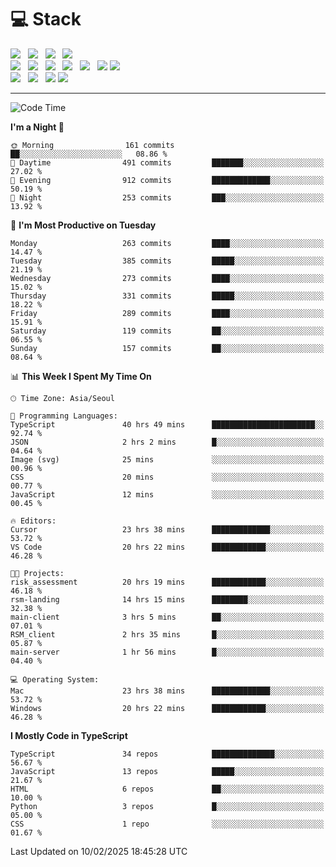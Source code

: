 <h1>💻 Stack</h1>
<div>
 <!-- badge : https://shields.io/ -->
 <!-- icon : https://simpleicons.org/?q=Get -->
 <img src="https://img.shields.io/badge/HTML5-e74c3c?style=flat-square&logo=HTML5&logoColor=white"/> &nbsp 
 <img src="https://img.shields.io/badge/CSS3-0A84FF?style=flat-square&logo=CSS3&logoColor=white"/> &nbsp 
 <img src="https://img.shields.io/badge/JavaScript-FFCD11?style=flat-square&logo=JavaScript&logoColor=white"/> &nbsp 
 <img src="https://img.shields.io/badge/TypeScript-3075C0?style=flat-square&logo=TypeScript&logoColor=white"/>
 <br/>
 <img src="https://img.shields.io/badge/Next-000000?style=flat-square&logo=nextdotjs&logoColor=white"/> &nbsp 
 <img src="https://img.shields.io/badge/React-00BCF6?style=flat-square&logo=React&logoColor=white"/> &nbsp 
 <img src="https://img.shields.io/badge/Redux-764ABC?style=flat-square&logo=Redux&logoColor=white"/> &nbsp
 <img src="https://img.shields.io/badge/Recoil-3578E5?style=flat-square&logo=recoil&logoColor=white"/> &nbsp
 <img src="https://img.shields.io/badge/React-Query-FF4154?style=flat-square&logo=reactquery&logoColor=white"/> &nbsp 
 <img src="https://img.shields.io/badge/styled%2Dcomponents-DB7093?style=flat-square&logo=styled%2Dcomponents&logoColor=white"/>
 <img src="https://img.shields.io/badge/CSS Modules-000000?style=flat-square&logo=CSS Modules&logoColor=white"/> &nbsp 
 <br/>
 <img src="https://img.shields.io/badge/Node-339933?style=flat-square&logo=Node.js&logoColor=white"/> &nbsp 
 <img src="https://img.shields.io/badge/Express-000000?style=flat-square&logo=Express&logoColor=white"/> &nbsp 
 <img src="https://img.shields.io/badge/MongoDB-47A248?style=flat-square&logo=MongoDB&logoColor=white"/>
 <img src="https://img.shields.io/badge/MariaDB-003545?style=flat-square&logo=mariadb&logoColor=white"/>
</div>

<hr>

<!--START_SECTION:waka-->
![Code Time](http://img.shields.io/badge/Code%20Time-2%2C062%20hrs%2050%20mins-blue)

**I'm a Night 🦉** 

```text
🌞 Morning                161 commits         ██░░░░░░░░░░░░░░░░░░░░░░░   08.86 % 
🌆 Daytime                491 commits         ███████░░░░░░░░░░░░░░░░░░   27.02 % 
🌃 Evening                912 commits         █████████████░░░░░░░░░░░░   50.19 % 
🌙 Night                  253 commits         ███░░░░░░░░░░░░░░░░░░░░░░   13.92 % 
```
📅 **I'm Most Productive on Tuesday** 

```text
Monday                   263 commits         ████░░░░░░░░░░░░░░░░░░░░░   14.47 % 
Tuesday                  385 commits         █████░░░░░░░░░░░░░░░░░░░░   21.19 % 
Wednesday                273 commits         ████░░░░░░░░░░░░░░░░░░░░░   15.02 % 
Thursday                 331 commits         █████░░░░░░░░░░░░░░░░░░░░   18.22 % 
Friday                   289 commits         ████░░░░░░░░░░░░░░░░░░░░░   15.91 % 
Saturday                 119 commits         ██░░░░░░░░░░░░░░░░░░░░░░░   06.55 % 
Sunday                   157 commits         ██░░░░░░░░░░░░░░░░░░░░░░░   08.64 % 
```


📊 **This Week I Spent My Time On** 

```text
🕑︎ Time Zone: Asia/Seoul

💬 Programming Languages: 
TypeScript               40 hrs 49 mins      ███████████████████████░░   92.74 % 
JSON                     2 hrs 2 mins        █░░░░░░░░░░░░░░░░░░░░░░░░   04.64 % 
Image (svg)              25 mins             ░░░░░░░░░░░░░░░░░░░░░░░░░   00.96 % 
CSS                      20 mins             ░░░░░░░░░░░░░░░░░░░░░░░░░   00.77 % 
JavaScript               12 mins             ░░░░░░░░░░░░░░░░░░░░░░░░░   00.45 % 

🔥 Editors: 
Cursor                   23 hrs 38 mins      █████████████░░░░░░░░░░░░   53.72 % 
VS Code                  20 hrs 22 mins      ████████████░░░░░░░░░░░░░   46.28 % 

🐱‍💻 Projects: 
risk_assessment          20 hrs 19 mins      ████████████░░░░░░░░░░░░░   46.18 % 
rsm-landing              14 hrs 15 mins      ████████░░░░░░░░░░░░░░░░░   32.38 % 
main-client              3 hrs 5 mins        ██░░░░░░░░░░░░░░░░░░░░░░░   07.01 % 
RSM_client               2 hrs 35 mins       █░░░░░░░░░░░░░░░░░░░░░░░░   05.87 % 
main-server              1 hr 56 mins        █░░░░░░░░░░░░░░░░░░░░░░░░   04.40 % 

💻 Operating System: 
Mac                      23 hrs 38 mins      █████████████░░░░░░░░░░░░   53.72 % 
Windows                  20 hrs 22 mins      ████████████░░░░░░░░░░░░░   46.28 % 
```

**I Mostly Code in TypeScript** 

```text
TypeScript               34 repos            ██████████████░░░░░░░░░░░   56.67 % 
JavaScript               13 repos            █████░░░░░░░░░░░░░░░░░░░░   21.67 % 
HTML                     6 repos             ██░░░░░░░░░░░░░░░░░░░░░░░   10.00 % 
Python                   3 repos             █░░░░░░░░░░░░░░░░░░░░░░░░   05.00 % 
CSS                      1 repo              ░░░░░░░░░░░░░░░░░░░░░░░░░   01.67 % 
```




 Last Updated on 10/02/2025 18:45:28 UTC
<!--END_SECTION:waka-->
